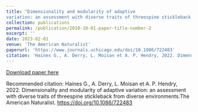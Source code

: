 ```yaml
---
title: "Dimensionality and modularity of adaptive
variation: an assessment with diverse traits of threespine stickleback from diverse environments"
collection: publications
permalink: /publication/2010-10-01-paper-title-number-2
excerpt: ''
date: 2023-02-01
venue: 'The American Naturalist'
paperurl: 'https://www.journals.uchicago.edu/doi/10.1086/722483'
citation: 'Haines G., A. Derry, L. Moisan et A. P. Hendry, 2022. Dimensionality and modularity of adaptive variation: an assessment with diverse traits of threespine stickleback from diverse environments.The American Naturalist. https://doi.org/10.1086/722483'
---
```


[Download paper here](https://www.journals.uchicago.edu/doi/10.1086/722483)

Recommended citation: Haines G., A. Derry, L. Moisan et A. P. Hendry, 2022. Dimensionality and modularity of adaptive variation: an assessment with diverse traits of threespine stickleback from diverse environments.The American Naturalist. https://doi.org/10.1086/722483